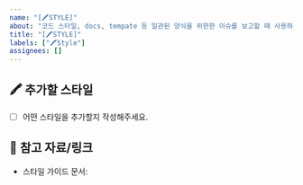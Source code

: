 ```yaml
---
name: "[🖍️STYLE]"
about: "코드 스타일, docs, tempate 등 일관된 양식을 위한한 이슈를 보고할 때 사용하세요."
title: "[🖍️STYLE]"
labels: ["🖍️Style"]
assignees: []
---
```


## 🖍️ 추가할 스타일
- [ ] 어떤 스타일을 추가할지 작성해주세요.

## 🔗 참고 자료/링크
- 스타일 가이드 문서:  
